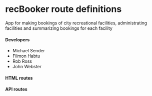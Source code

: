 # recBooker route definitions

App for making bookings of city recreational facilities, administrating facilities and summarizing bookings for each facility

#### Developers

* Michael Sender
* Filmon Habtu
* Rob Ross
* John Webster

#### HTML routes

#### API routes

